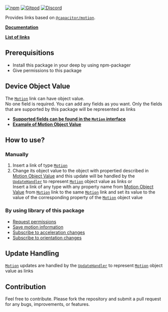 [![npm](https://img.shields.io/npm/v/@deep-foundation/capacitor-motion.svg)](https://www.npmjs.com/package/@deep-foundation/capacitor-motion)
[![Gitpod](https://img.shields.io/badge/Gitpod-ready--to--code-blue?logo=gitpod)](https://gitpod.io/#https://github.com/deep-foundation/capacitor-motion)
[![Discord](https://badgen.net/badge/icon/discord?icon=discord&label&color=purple)](https://discord.gg/deep-foundation)

Provides links based on [`@capacitor/motion`](https://www.npmjs.com/package/@capacitor/motion).

[**Documentation**](https://deep-foundation.github.io/capacitor-motion/)

[**List of links**](https://deep-foundation.github.io/firebase-push-notification/enums/LinkName.html)

## Prerequisitions

- Install this package in your deep by using npm-packager
- Give permissions to this package

## Device Object Value

The [`Motion`] link can have object value.  
No one field is required. You can add any fields as you want. Only the fields that are supported by this package will be represented as links  
- [**Supported fields can be found in the `Motion` interface**](https://deep-foundation.github.io/capacitor-motion/types/MotionInfo.html)  
- [**Example of Motion Object Value**](https://deep-foundation.github.io/capacitor-motion/types/deviceInfo.html#md:motion-info-example)

## How to use?

### Manually

1. Insert a link of type [`Motion`]
2. Change its object value to the object with propertied described in [Motion Object Value](#md:motion-object-value) and this update will be handled by the [`UpdateHandler`](https://freephoenix888.github.io/object-to-links-async-converter/enums/LinkName.html#UpdateHandler) to represent [`Motion`] object value as links
   or  
   Insert a link of any type with any property name from [Motion Object Value](#md:motion-object-value) from [`Motion`] link to the same [`Motion`] link and set its value to the value of the corresponding property of the [`Motion`] object value

### By using library of this package

- [Request permissions](https://deep-foundation.github.io/capacitor-motion/functions/requestMotionPermissions.html)
- [Save motion information](https://deep-foundation.github.io/capacitor-motion/functions/saveMotionInfo.html)
- [Subscribe to acceleration changes](https://deep-foundation.github.io/capacitor-motion/functions/subscribeToAccelerationChanges.html)
- [Subscribe to orientation changes](https://deep-foundation.github.io/capacitor-motion/functions/subscribeToOrientationChanges.html)

## Update Handling

[`Motion`] updates are handled by the [`UpdateHandler`](https://freephoenix888.github.io/object-to-links-async-converter/enums/LinkName.html#UpdateHandler) to represent [`Motion`] object value as links

## Contribution

Feel free to contribute. Please fork the repository and submit a pull request for any bugs, improvements, or features.




[`Motion`]: https://deep-foundation.github.io/capacitor-motion/enums/LinkName.html#Motion
